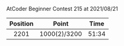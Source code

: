 AtCoder Beginner Contest 215 at 2021/08/21

| Position | Point | Time |
|:---:|:---:|:---:|
| 2201 | 1000(2)/3200 | 51:34 |
